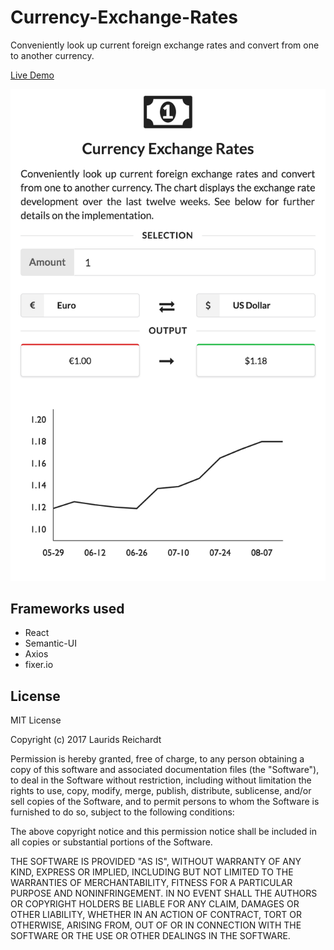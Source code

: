 # Currency-Exchange-Rates
Conveniently look up current foreign exchange rates and convert from one to another currency.

[Live Demo](https://laurids-reichardt.github.io/Currency-Exchange-Rates/)

![demo screenshot](https://github.com/laurids-reichardt/Currency-Exchange-Rates/raw/master/Screenshot.png)

## Frameworks used

- React
- Semantic-UI
- Axios
- fixer.io


## License

MIT License

Copyright (c) 2017 Laurids Reichardt

Permission is hereby granted, free of charge, to any person obtaining a copy
of this software and associated documentation files (the "Software"), to deal
in the Software without restriction, including without limitation the rights
to use, copy, modify, merge, publish, distribute, sublicense, and/or sell
copies of the Software, and to permit persons to whom the Software is
furnished to do so, subject to the following conditions:

The above copyright notice and this permission notice shall be included in all
copies or substantial portions of the Software.

THE SOFTWARE IS PROVIDED "AS IS", WITHOUT WARRANTY OF ANY KIND, EXPRESS OR
IMPLIED, INCLUDING BUT NOT LIMITED TO THE WARRANTIES OF MERCHANTABILITY,
FITNESS FOR A PARTICULAR PURPOSE AND NONINFRINGEMENT. IN NO EVENT SHALL THE
AUTHORS OR COPYRIGHT HOLDERS BE LIABLE FOR ANY CLAIM, DAMAGES OR OTHER
LIABILITY, WHETHER IN AN ACTION OF CONTRACT, TORT OR OTHERWISE, ARISING FROM,
OUT OF OR IN CONNECTION WITH THE SOFTWARE OR THE USE OR OTHER DEALINGS IN THE
SOFTWARE.